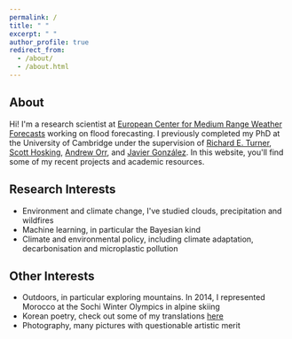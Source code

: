 ```yaml
---
permalink: /
title: " "
excerpt: " "
author_profile: true
redirect_from: 
  - /about/
  - /about.html
---
```


About
----

Hi! I'm a research scientist at [European Center for Medium Range Weather Forecasts](https://ecmwf.int) working on flood forecasting. I previously completed my PhD at the University of Cambridge under the supervision of [Richard E. Turner](https://cbl.eng.cam.ac.uk/people/ret26/), [Scott Hosking](https://scotthosking.com), [Andrew Orr](https://www.bas.ac.uk/profile/anmcr/), and [Javier González](https://javiergonzalezh.github.io). In this website, you'll find some of my recent projects and academic resources.

Research Interests
----

* Environment and climate change, I've studied clouds, precipitation and wildfires
* Machine learning, in particular the Bayesian kind
* Climate and environmental policy, including climate adaptation, decarbonisation and microplastic pollution

Other Interests
----

* Outdoors, in particular exploring mountains. In 2014, I represented Morocco at the Sochi Winter Olympics in alpine skiing
* Korean poetry, check out some of my translations [here](poems)
* Photography, many pictures with questionable artistic merit
